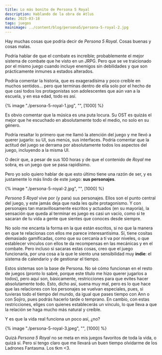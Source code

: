 ```yaml
---
title: Lo más bonito de Persona 5 Royal
description: Hablando de la obra de Atlus
date: 2025-03-18
tags: juegos
mainimage: ../content/blog/persona5/persona-5-royal-2.jpg
---
```


Hay muchas cosas que podría decir de *Persona 5 Royal*. Cosas buenas y cosas malas.

Podría hablar de que el combate es increíble; probablemente el mejor sistema de combate que he visto en un JRPG. Pero que se ve traicionado por el mismo juego cuando incluye enemigos sin debilidades y que son prácticamente inmunes a estados alterados. 

Podría comentar la historia, que es exageradísima y poco creíble en muchos sentidos... pero que terminas dentro de ella solo por el hecho de que casi todos los protagonistas son adolescentes que aún van a la escuela, y en esa edad, todo es así. 

{% image "./persona-5-royal-1.jpg", "", [1000] %}

Es obvio comentar que la música es una puta locura. Su OST es quizás el mejor que he escuchado en absolutamente todo el medio, no solo en su género.

Podría resaltar lo primero que me llamó la atención del juego y me llevó a querer jugarlo: su UI, sus menús, sus interfaces. Podría comentar que la actitud del juego se derrama por absolutamente todos los aspectos del juego, incluyendo a la misma UI.

O decir que, a pesar de sus 100 horas y de que el contenido de *Royal* me sobra, es un juego que se pasa rapidísimo.

Pero yo solo quiero hablar de que esto último tiene una razón de ser, y es justamente lo más lindo de este juego: **sus personajes**.

{% image "./persona-5-royal-2.jpg", "", [1000] %}

*Persona 5 Royal* vive por (y para) sus personajes. Ellos son el punto central del juego, y este jamás deja que nada les quite protagonismo. Y con personajes tan maravillosamente escritos y actuados (en su mayoría), la sensación que queda al terminar es juego es casi un vacío, como si te sacaran de tu vida a gente que sientes que conoces desde siempre.

No solo me encanta la forma en la que están escritos, si no que la manera en que te relacionas con ellos me parece interesantísima. Sí, tiene cositas demasiado gamíficadas, como que su cercanía a tí va por niveles, o que establecer vínculos con ellos te da recompensas en las mecánicas y en el combate. Pero incluso si sacaras estas cosas, creo que el juego funcionaría, por una cosa a la que le siento una sensibilidad muy **indie**: el sistema de calendario y de gestionar el tiempo. 

Estos sistemas son la base de Persona. No sé cómo funcionan en el resto de juegos (pronto lo sabré, porque este título me hizo querer jugarlos a todos), pero aquí son, básicamente, restricciones para que evites hacer absolutamente todo. Esto, dicho así, suena muy mal, pero es lo que hace que las relaciones con los personajes se vuelvan especiales, pues, si tuvieras todo el tiempo del mundo, da igual que pases tiempo con Ann o con Sojiro, pues podrás hacerlo tarde o temprano. En cambio, con estas restricciones, eliges con quienes establecerás un vínculo, lo que lleva a que la relación se haga mucho más natural y creíble.

Y es que la vida real funciona un poco así, ¿no?

{% image "./persona-5-royal-3.jpeg", "", [1000] %}

Quizá *Persona 5 Royal* no se meta en mis juegos favoritos de toda la vida, o quizá sí. Pero sí tengo claro que me llevará un buen tiempo olvidarme de los Ladrones Fantasma. Los tkm <3.